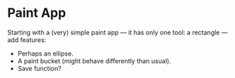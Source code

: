 # Paint App

Starting with a (very) simple paint app &mdash; it has only one tool: a rectangle &mdash; add features:

  - Perhaps an ellipse.
  - A paint bucket (might behave differently than usual).
  - Save function?